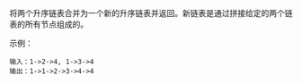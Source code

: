 将两个升序链表合并为一个新的升序链表并返回。新链表是通过拼接给定的两个链表的所有节点组成的。 

示例：
```
输入：1->2->4, 1->3->4
输出：1->1->2->3->4->4
```
